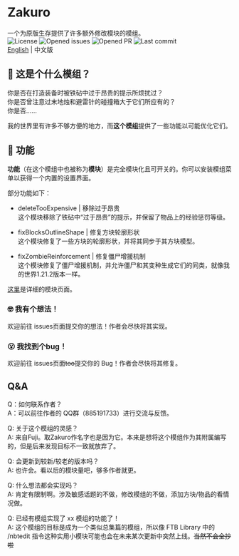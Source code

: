 # Zakuro
一个为原版生存提供了许多额外修改模块的模组。  
![License](https://img.shields.io/github/license/QiuShui1012/Zakuro.svg) ![Opened issues](https://img.shields.io/github/issues/QiuShui1012/Zakuro.svg) ![Opened PR](https://img.shields.io/github/issues-pr/QiuShui1012/Zakuro.svg) ![Last commit](https://img.shields.io/github/last-commit/QiuShui1012/Zakuro.svg)  
[English](/README.md) | 中文版
## 📖 这是个什么模组？
你是否在打造装备时被铁砧中过于昂贵的提示所烦扰过？  
你是否曾注意过末地烛和避雷针的碰撞箱大于它们所应有的？  
你是否……

我的世界里有许多不够方便的地方，而**这个模组**提供了一些功能以可能优化它们。
## 🔧 功能
**功能**（在这个模组中也被称为**模块**）是完全模块化且可开关的。你可以安装模组菜单以获得一个内置的设置界面。  
  
部分功能如下：  

- deleteTooExpensive | 移除过于昂贵  
  这个模块移除了铁砧中“过于昂贵”的提示，并保留了物品上的经验惩罚等级。  
  
- fixBlocksOutlineShape | 修复方块轮廓形状  
  这个模块修复了一些方块的轮廓形状，并将其同步于其方块模型。  
  
- fixZombieReinforcement | 修复僵尸增援机制  
  这个模块修复了僵尸增援机制，并允许僵尸和其变种生成它们的同类，就像我的世界1.21.2版本一样。  
  
[这里](https://qiushui1012.github.io/Zakuro/index_zh-CN.html)是详细的模块页面。
### 🤓 我有个想法！
欢迎前往 issues页面提交你的想法！作者会尽快将其实现。
### 😮 我找到个bug！
欢迎前往 issues页面~~too~~提交你的 Bug！作者会尽快将其修复。
## Q&A
Q：如何联系作者？  
A：可以前往作者的 QQ群（885191733）进行交流与反馈。

Q: 关于这个模组的灵感？  
A: 来自Fuji。取Zakuro作名字也是因为它。本来是想将这个模组作为其附属编写的，但是后来发现目标不一致就放弃了。

Q: 会更新到较新/较老的版本吗？  
A: 也许会。看以后的模块量吧，够多作者就更。

Q: 什么想法都会实现吗？  
A: 肯定有限制啊。涉及敏感话题的不做，修改模组的不做，添加方块/物品的看情况做。

Q: 已经有模组实现了 xx 模组的功能了！  
A: 这个模组的目标是成为一个类似总集篇的模组，所以像 FTB Library 中的 /nbtedit 指令这种实用小模块可能也会在未来某次更新中突然上线。~~当然不会全抄啦~~
